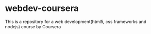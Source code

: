 # webdev-coursera
This is a repository for a web development(html5, css frameworks and nodejs) course by Coursera
